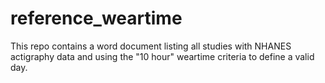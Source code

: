 # reference_weartime
This repo contains a word document listing all studies with NHANES actigraphy data and using the "10 hour" weartime criteria to define a valid day.